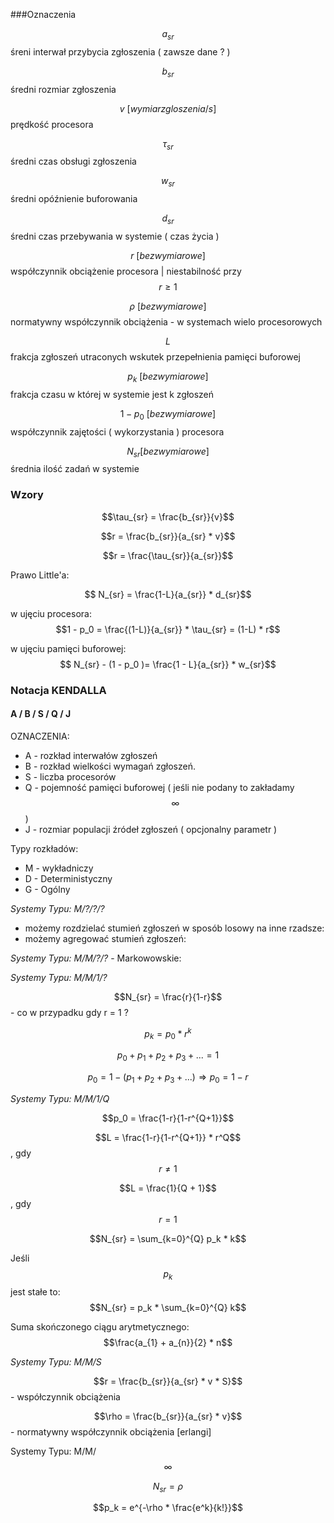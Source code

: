  

###Oznaczenia

$$a_{sr}$$ śreni interwał przybycia zgłoszenia ( zawsze dane ? )

$$b_{sr}$$ średni rozmiar zgłoszenia

$$ v \ [wymiar zgloszenia/s]$$ prędkość procesora
 
$$\tau_{sr}$$ średni czas obsługi zgłoszenia

$$w_{sr}$$ średni opóźnienie buforowania

$$d_{sr}$$ średni czas przebywania w systemie ( czas życia )

$$r \ [bezwymiarowe]$$ współczynnik obciążenie procesora | niestabilność przy $$r \ge 1$$  

$$\rho \ [bezwymiarowe]$$ normatywny współczynnik obciążenia - w systemach wielo procesorowych

$$L$$ frakcja zgłoszeń utraconych wskutek przepełnienia pamięci buforowej

$$p_k \ [bezwymiarowe]$$ frakcja czasu w której w systemie jest k zgłoszeń

$$1 - p_0 \ [bezwymiarowe]$$ współczynnik zajętości ( wykorzystania ) procesora

$$N_{sr} [bezwymiarowe]$$ średnia ilość zadań w systemie

### Wzory

$$\tau_{sr} = \frac{b_{sr}}{v}$$

$$r = \frac{b_{sr}}{a_{sr} * v}$$

$$r = \frac{\tau_{sr}}{a_{sr}}$$

Prawo Little'a:

$$ N_{sr} = \frac{1-L}{a_{sr}} * d_{sr}$$

w ujęciu procesora: $$1 - p_0 = \frac{(1-L)}{a_{sr}} * \tau_{sr} = (1-L) * r$$

w ujęciu pamięci buforowej: $$ N_{sr} - (1 - p_0 )= \frac{1 - L}{a_{sr}} * w_{sr}$$

### Notacja KENDALLA

#### A / B / S / Q / J

OZNACZENIA:
* A - rozkład interwałów zgłoszeń
* B - rozkład wielkości wymagań zgłoszeń. 
* S - liczba procesorów
* Q - pojemność pamięci buforowej ( jeśli nie podany to zakładamy $$\infty$$ )
* J - rozmiar populacji źródeł zgłoszeń ( opcjonalny parametr )

Typy rozkładów:
* M - wykładniczy
* D - Deterministyczny
* G - Ogólny

*Systemy Typu: M/?/?/?*

* możemy rozdzielać stumień zgłoszeń w sposób losowy na inne rzadsze: 
* możemy agregować stumień zgłoszeń: 

*Systemy Typu: M/M/?/?* - Markowowskie:

*Systemy Typu: M/M/1/?*
 
$$N_{sr} = \frac{r}{1-r}$$ - co w przypadku gdy r = 1 ?

$$p_{k} = p_0 * r^k$$ 

$$p_0 + p_1 + p_2 + p_3 + ... = 1$$  

$$p_0 = 1 - (p_1 + p_2 + p_3 + ...) \Rightarrow p_0 = 1 - r$$

*Systemy Typu: M/M/1/Q*

$$p_0 = \frac{1-r}{1-r^{Q+1}}$$

$$L = \frac{1-r}{1-r^{Q+1}} * r^Q$$, gdy $$r \ne 1$$

$$L = \frac{1}{Q + 1}$$, gdy $$r = 1$$

$$N_{sr} = \sum_{k=0}^{Q} p_k * k$$

Jeśli $$p_k$$ jest stałe to: $$N_{sr} = p_k * \sum_{k=0}^{Q} k$$

Suma skończonego ciągu arytmetycznego: $$\frac{a_{1} + a_{n}}{2} * n$$

*Systemy Typu: M/M/S*

$$r = \frac{b_{sr}}{a_{sr} * v * S}$$  - współczynnik obciążenia

$$\rho = \frac{b_{sr}}{a_{sr} * v}$$  - normatywny współczynnik obciążenia [erlangi]

Systemy Typu: M/M/$$\infty$$

$$N_{sr} = \rho$$

$$p_k = e^{-\rho * \frac{e^k}{k!}}$$
